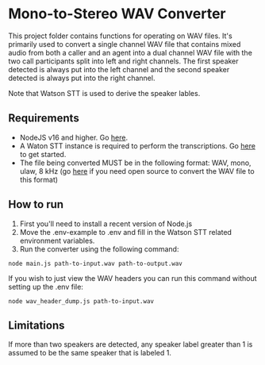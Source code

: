 # Mono-to-Stereo WAV Converter

This project folder contains functions for operating on WAV files. It's primarily used to convert a single channel WAV file that contains mixed audio from both a caller and an agent into a dual channel WAV file with the two call participants split into left and right channels. The first speaker detected is always put into the left channel and the second speaker detected is always put into the right channel. 

Note that Watson STT is used to derive the speaker lables.

## Requirements
- NodeJS v16 and higher. Go [here](https://nodejs.org/en/download/).
- A Waton STT instance is required to perform the transcriptions. Go [here](https://cloud.ibm.com/docs/speech-to-text?topic=speech-to-text-gettingStarted) to get started.
- The file being converted MUST be in the following format: WAV, mono, ulaw, 8 kHz (go [here](https://www.audacityteam.org/) if you need open source to convert the WAV file to this format)

## How to run
1. First you'll need to install a recent version of Node.js
2. Move the .env-example to .env and fill in the Watson STT related environment variables.
3. Run the converter using the following command:

```
node main.js path-to-input.wav path-to-output.wav
```

If you wish to just view the WAV headers you can run this command without setting up the .env file:
```
node wav_header_dump.js path-to-input.wav
```

## Limitations
If more than two speakers are detected, any speaker label greater than 1 is assumed to be the same speaker that is labeled 1.

